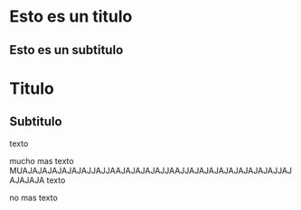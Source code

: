 # Esto es un titulo

## Esto es un subtitulo

<h1>Titulo</h1>
<h2>Subtitulo</h2>


texto

mucho mas texto MUAJAJAJAJAJAJAJJAJJAAJAJAJAJAJJAAJJAJAJAJAJAJAJAJAJAJJAJAJAJAJA
texto


no mas texto
